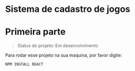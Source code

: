 <h1>Sistema de cadastro de jogos</h1>


# Primeira parte

> Status do projeto: Em desenvolvimento

Para rodar esse projeto na sua maquina, por favor digite:


```
NPM INSTALL REACT
```
